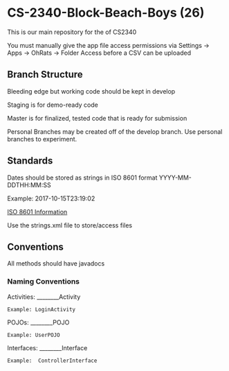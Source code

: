 # CS-2340-Block-Beach-Boys (26)
This is our main repository for the of CS2340

You must manually give the app file access permissions via Settings -> Apps -> OhRats -> Folder Access before a CSV can be uploaded

## Branch Structure

Bleeding edge but working code should be kept in develop

Staging is for demo-ready code

Master is for finalized, tested code that is ready for submission

Personal Branches may be created off of the develop branch. Use personal branches to experiment.

## Standards

Dates should be stored as strings in ISO 8601 format  YYYY-MM-DDTHH:MM:SS
  
  Example: 2017-10-15T23:19:02

[ISO 8601 Information](https://en.wikipedia.org/wiki/ISO_8601)

Use the strings.xml file to store/access files

## Conventions

All methods should have javadocs

### Naming Conventions

  Activities: ________Activity
  
    Example: LoginActivity
    
  POJOs:      ________POJO
  
    Example: UserPOJO
    
  Interfaces: ________Interface
  
    Example:  ControllerInterface
    
